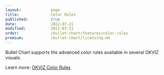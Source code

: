 ```yaml
---
layout:             page
title:              Color Rules
published:          true
date:               2022-07-21
modified:           2022-07-21
order:              /bullet-chart/features/color-rules
premium:            /bullet-chart/licensing.md
---
```


Bullet Chart supports the advanced color rules available in several OKVIZ visuals.

Learn more: [OKVIZ Color Rules](../../features/color-rules.md)
